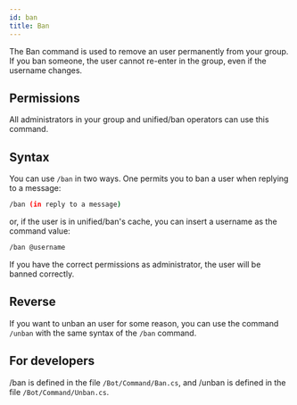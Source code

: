 ```yaml
---
id: ban
title: Ban
---
```


The Ban command is used to remove an user permanently from your group. If you ban someone, the user cannot re-enter 
in the group, even if the username changes.

## Permissions
All administrators in your group and unified/ban operators can use this command.

## Syntax
You can use `/ban` in two ways. One permits you to ban a user when replying to a message:

```bash
/ban (in reply to a message)
```

or, if the user is in unified/ban's cache, you can insert a username as the command value:

```bash
/ban @username
```

If you have the correct permissions as administrator, the user will be banned correctly.

## Reverse
If you want to unban an user for some reason, you can use the command `/unban` with the same syntax of the `/ban` 
command.

## For developers
/ban is defined in the file `/Bot/Command/Ban.cs`, and /unban is defined in the file `/Bot/Command/Unban.cs`.
